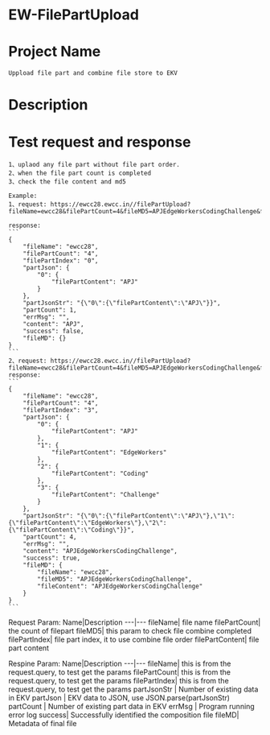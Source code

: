 # EW-FilePartUpload

# Project Name
    Uppload file part and combine file store to EKV

# Description


# Test request and response

    1、uplaod any file part without file part order.
    2、when the file part count is completed
    3、check the file content and md5

    Example:
    1、request: https://ewcc28.ewcc.in//filePartUpload?fileName=ewcc28&filePartCount=4&fileMD5=APJEdgeWorkersCodingChallenge&filePartIndex=0&filePartContent=APJ

    response:
    ```
    {
        "fileName": "ewcc28",
        "filePartCount": "4",
        "filePartIndex": "0",
        "partJson": {
            "0": {
                "filePartContent": "APJ"
            }
        },
        "partJsonStr": "{\"0\":{\"filePartContent\":\"APJ\"}}",
        "partCount": 1,
        "errMsg": "",
        "content": "APJ",
        "success": false,
        "fileMD": {}
    }
    ```
    2、request: https://ewcc28.ewcc.in//filePartUpload?fileName=ewcc28&filePartCount=4&fileMD5=APJEdgeWorkersCodingChallenge&filePartIndex=3&filePartContent=Challenge
    response:
    ```
    {
        "fileName": "ewcc28",
        "filePartCount": "4",
        "filePartIndex": "3",
        "partJson": {
            "0": {
                "filePartContent": "APJ"
            },
            "1": {
                "filePartContent": "EdgeWorkers"
            },
            "2": {
                "filePartContent": "Coding"
            },
            "3": {
                "filePartContent": "Challenge"
            }
        },
        "partJsonStr": "{\"0\":{\"filePartContent\":\"APJ\"},\"1\":{\"filePartContent\":\"EdgeWorkers\"},\"2\":{\"filePartContent\":\"Coding\"}}",
        "partCount": 4,
        "errMsg": "",
        "content": "APJEdgeWorkersCodingChallenge",
        "success": true,
        "fileMD": {
            "fileName": "ewcc28",
            "fileMD5": "APJEdgeWorkersCodingChallenge",
            "fileContent": "APJEdgeWorkersCodingChallenge"
        }
    }
    ```

  Request Param:
  Name|Description
  ---|---
  fileName| file name
  filePartCount| the count of filepart 
  fileMD5| this param to check file combine completed 
  filePartIndex| file part index, it to use combine file order
  filePartContent| file part content

  Respine Param:
  Name|Description
  ---|---
  fileName| this is from the request.query, to test get the params 
  filePartCount| this is from the request.query, to test get the params 
  filePartIndex| this is from the request.query, to test get the params 
  partJsonStr | Number of existing data in EKV 
  partJson | EKV data to JSON, use JSON.parse(partJsonStr)
  partCount | Number of existing part data in EKV
  errMsg | Program running error log
  success| Successfully identified the composition file
  fileMD| Metadata of final file
